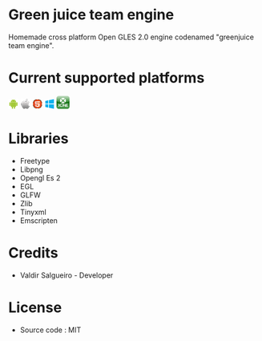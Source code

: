 # Green juice team engine
Homemade cross platform Open GLES 2.0 engine codenamed "greenjuice team engine".

# Current supported platforms
![alt](https://raw.githubusercontent.com/valdirSalgueiro/sgsCrossPlatform/master/promotion/dl_android.png)
![alt](https://raw.githubusercontent.com/valdirSalgueiro/sgsCrossPlatform/master/promotion/dl_apple.png)
![alt](https://raw.githubusercontent.com/valdirSalgueiro/sgsCrossPlatform/master/promotion/dl_html5.gif)
![alt](https://raw.githubusercontent.com/valdirSalgueiro/sgsCrossPlatform/master/promotion/dl_uwp.png)
![alt](https://raw.githubusercontent.com/valdirSalgueiro/sgsCrossPlatform/master/promotion/xbox-icon-21.png)

# Libraries
- Freetype
- Libpng
- Opengl Es 2
- EGL
- GLFW
- Zlib
- Tinyxml
- Emscripten

# Credits
- Valdir Salgueiro - Developer

# License
- Source code : MIT
